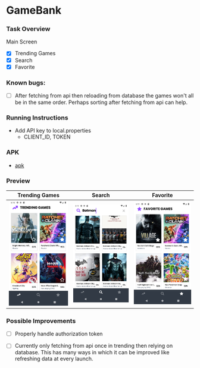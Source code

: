 # GameBank

### Task Overview
Main Screen
- [x] Trending Games
- [x] Search
- [x] Favorite

### Known bugs:
- [ ] After fetching from api then reloading from database the games won't all be in the same order. Perhaps sorting after fetching from api can help.

### Running Instructions
- Add API key to local.properties
  - CLIENT_ID, TOKEN

### APK
- [apk](game_bank.apk)

### Preview

|Trending Games |Search | Favorite|
--- | --- | ---
![Trending](trending.png)|![Search](search.png) |![Favorites](favorites.png)

### Possible Improvements
- [ ] Properly handle authorization token
- [ ] Currently only fetching from api once in trending then relying on database. This has many ways in which it can be improved like refreshing data at every launch.





